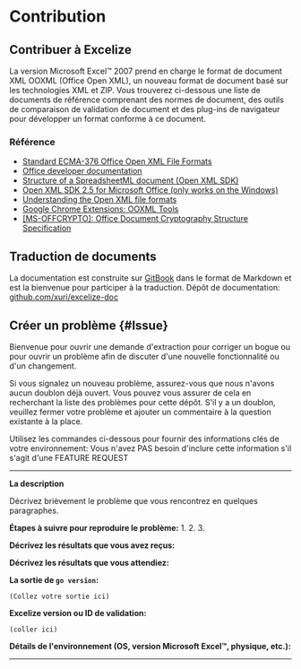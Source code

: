 # Contribution

## Contribuer à Excelize

La version Microsoft Excel&trade; 2007 prend en charge le format de document XML OOXML (Office Open XML), un nouveau format de document basé sur les technologies XML et ZIP. Vous trouverez ci-dessous une liste de documents de référence comprenant des normes de document, des outils de comparaison de validation de document et des plug-ins de navigateur pour développer un format conforme à ce document.

### Référence

* [Standard ECMA-376 Office Open XML File Formats](https://www.ecma-international.org/publications-and-standards/standards/ecma-376/)
* [Office developer documentation](https://developer.microsoft.com/en-us/office/docs)
* [Structure of a SpreadsheetML document (Open XML SDK)](https://learn.microsoft.com/en-us/office/open-xml/structure-of-a-spreadsheetml-document)
* [Open XML SDK 2.5 for Microsoft Office (only works on the Windows)](https://github.com/OfficeDev/Open-XML-SDK/releases/tag/v2.5)
* [Understanding the Open XML file formats](https://learn.microsoft.com/en-us/office/open-xml/understanding-the-open-xml-file-formats)
* [Google Chrome Extensions: OOXML Tools](https://chrome.google.com/webstore/detail/ooxml-tools/bjmmjfdegplhkefakjkccocjanekbapn)
* [[MS-OFFCRYPTO]: Office Document Cryptography Structure Specification](https://learn.microsoft.com/en-us/openspecs/office_file_formats/ms-offcrypto/3c34d72a-1a61-4b52-a893-196f9157f083)

## Traduction de documents

La documentation est construite sur [GitBook](https://github.com/GitbookIO/gitbook) dans le format de Markdown et est la bienvenue pour participer à la traduction. Dépôt de documentation: [github.com/xuri/excelize-doc](https://github.com/xuri/excelize-doc)

## Créer un problème {#Issue}

Bienvenue pour ouvrir une demande d'extraction pour corriger un bogue ou pour ouvrir un problème afin de discuter d'une nouvelle fonctionnalité ou d'un changement.

Si vous signalez un nouveau problème, assurez-vous que nous n'avons aucun doublon
déjà ouvert. Vous pouvez vous assurer de cela en recherchant la liste des problèmes pour cette
dépôt. S'il y a un doublon, veuillez fermer votre problème et ajouter un commentaire
à la question existante à la place.

Utilisez les commandes ci-dessous pour fournir des informations clés de votre environnement:
Vous n'avez PAS besoin d'inclure cette information s'il s'agit d'une FEATURE REQUEST

---

**La description**

Décrivez brièvement le problème que vous rencontrez en quelques paragraphes.

**Étapes à suivre pour reproduire le problème:**
1.
2.
3.

**Décrivez les résultats que vous avez reçus:**

**Décrivez les résultats que vous attendiez:**

**La sortie de `go version`:**

```text
(Collez votre sortie ici)
```

**Excelize version ou ID de validation:**

```text
(coller ici)
```

**Détails de l'environnement (OS, version Microsoft Excel&trade;, physique, etc.):**

---
